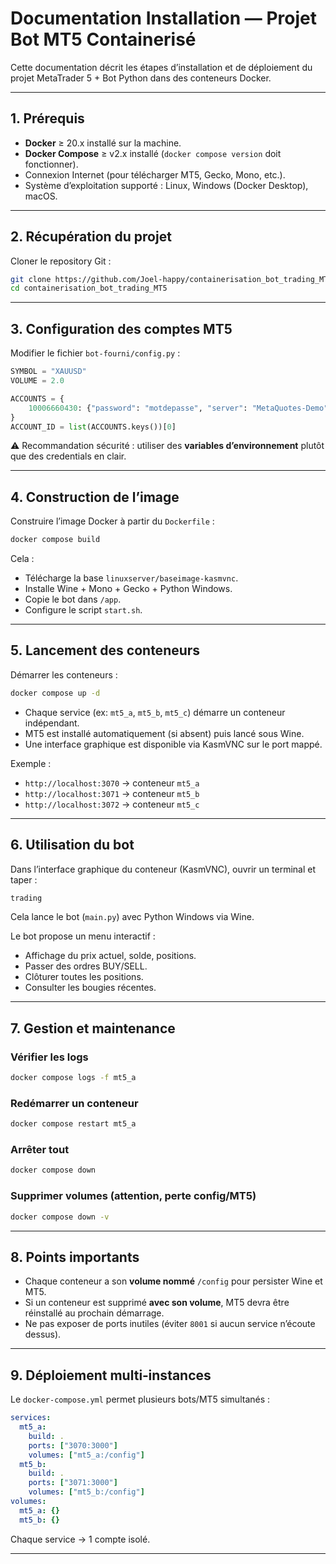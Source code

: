 # Documentation Installation — Projet Bot MT5 Containerisé

Cette documentation décrit les étapes d’installation et de déploiement du projet MetaTrader 5 + Bot Python dans des conteneurs Docker.

---

## 1. Prérequis

- **Docker** ≥ 20.x installé sur la machine.
- **Docker Compose** ≥ v2.x installé (`docker compose version` doit fonctionner).
- Connexion Internet (pour télécharger MT5, Gecko, Mono, etc.).
- Système d’exploitation supporté : Linux, Windows (Docker Desktop), macOS.

---

## 2. Récupération du projet

Cloner le repository Git :
```bash
git clone https://github.com/Joel-happy/containerisation_bot_trading_MT5.git
cd containerisation_bot_trading_MT5
```

---

## 3. Configuration des comptes MT5

Modifier le fichier `bot-fourni/config.py` :

```python
SYMBOL = "XAUUSD"
VOLUME = 2.0

ACCOUNTS = {
    10006660430: {"password": "motdepasse", "server": "MetaQuotes-Demo"},
}
ACCOUNT_ID = list(ACCOUNTS.keys())[0]
```

⚠️ Recommandation sécurité : utiliser des **variables d’environnement** plutôt que des credentials en clair.

---

## 4. Construction de l’image

Construire l’image Docker à partir du `Dockerfile` :
```bash
docker compose build
```

Cela :
- Télécharge la base `linuxserver/baseimage-kasmvnc`.
- Installe Wine + Mono + Gecko + Python Windows.
- Copie le bot dans `/app`.
- Configure le script `start.sh`.

---

## 5. Lancement des conteneurs

Démarrer les conteneurs :
```bash
docker compose up -d
```

- Chaque service (ex: `mt5_a`, `mt5_b`, `mt5_c`) démarre un conteneur indépendant.
- MT5 est installé automatiquement (si absent) puis lancé sous Wine.
- Une interface graphique est disponible via KasmVNC sur le port mappé.

Exemple :
- `http://localhost:3070` → conteneur `mt5_a`
- `http://localhost:3071` → conteneur `mt5_b`
- `http://localhost:3072` → conteneur `mt5_c`

---

## 6. Utilisation du bot

Dans l’interface graphique du conteneur (KasmVNC), ouvrir un terminal et taper :
```bash
trading
```

Cela lance le bot (`main.py`) avec Python Windows via Wine.

Le bot propose un menu interactif :
- Affichage du prix actuel, solde, positions.
- Passer des ordres BUY/SELL.
- Clôturer toutes les positions.
- Consulter les bougies récentes.

---

## 7. Gestion et maintenance

### Vérifier les logs
```bash
docker compose logs -f mt5_a
```

### Redémarrer un conteneur
```bash
docker compose restart mt5_a
```

### Arrêter tout
```bash
docker compose down
```

### Supprimer volumes (attention, perte config/MT5)
```bash
docker compose down -v
```

---

## 8. Points importants

- Chaque conteneur a son **volume nommé** `/config` pour persister Wine et MT5.
- Si un conteneur est supprimé **avec son volume**, MT5 devra être réinstallé au prochain démarrage.
- Ne pas exposer de ports inutiles (éviter `8001` si aucun service n’écoute dessus).

---

## 9. Déploiement multi‑instances

Le `docker-compose.yml` permet plusieurs bots/MT5 simultanés :

```yaml
services:
  mt5_a:
    build: .
    ports: ["3070:3000"]
    volumes: ["mt5_a:/config"]
  mt5_b:
    build: .
    ports: ["3071:3000"]
    volumes: ["mt5_b:/config"]
volumes:
  mt5_a: {}
  mt5_b: {}
```

Chaque service → 1 compte isolé.

---
